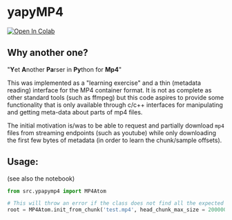 # yapyMP4
[![Open In Colab](https://colab.research.google.com/assets/colab-badge.svg)](https://colab.research.google.com/github/mylonasc/yapyMP4/blob/main/mp4reader_demo.ipynb)

## Why another one?

"**Y**et **A**nother **Pa**rser in **Py**thon for **Mp4**"

This was implemented as a "learning exercise" and a thin (metadata reading) interface for the MP4 container format. It is not as complete as other standard tools (such as ffmpeg) but this code aspires to provide some functionality that is only available through c/c++ interfaces for manipulating and getting meta-data about parts of mp4 files.

The initial motivation is/was to be able to request and partially download `mp4` files from streaming endpoints (such as youtube) while only downloading the first few bytes of metadata (in order to learn the chunk/sample offsets). 

##  Usage:
(see also the notebook)

```python
from src.ypapymp4 import MP4Atom

# This will throw an error if the class does not find all the expected root nodes if check_offsets_avail is set to true 
root = MP4Atom.init_from_chunk('test.mp4', head_chunk_max_size = 200000,check_offsets_avail = False)
```

